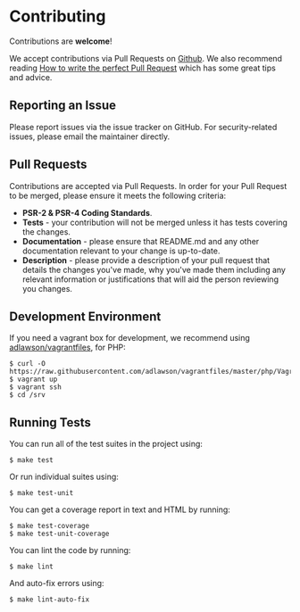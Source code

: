 # Contributing

Contributions are **welcome**!

We accept contributions via Pull Requests on [Github](https://github.com/graze/gigya-client). We also recommend reading [How to write the perfect Pull Request](https://github.com/blog/1943-how-to-write-the-perfect-pull-request) which has some great tips and advice.

## Reporting an Issue

Please report issues via the issue tracker on GitHub. For security-related issues, please email the maintainer directly.

## Pull Requests

Contributions are accepted via Pull Requests. In order for your Pull Request to be merged, please ensure it meets
the following criteria:

- **PSR-2 & PSR-4 Coding Standards**.
- **Tests** - your contribution will not be merged unless it has tests covering the changes.
- **Documentation** - please ensure that README.md and any other documentation relevant to your change is up-to-date.
- **Description** - please provide a description of your pull request that details the changes you've made, why you've
made them including any relevant information or justifications that will aid the person reviewing you changes.

## Development Environment

If you need a vagrant box for development, we recommend using [adlawson/vagrantfiles](https://github.com/adlawson/vagrantfiles), for PHP:

```shell
$ curl -O https://raw.githubusercontent.com/adlawson/vagrantfiles/master/php/Vagrantfile
$ vagrant up
$ vagrant ssh
$ cd /srv
```

## Running Tests

You can run all of the test suites in the project using:

```shell
$ make test
```

Or run individual suites using:

```shell
$ make test-unit
```

You can get a coverage report in text and HTML by running:

```shell
$ make test-coverage
$ make test-unit-coverage
```

You can lint the code by running:

```shell
$ make lint
```

And auto-fix errors using:

```shell
$ make lint-auto-fix
```
